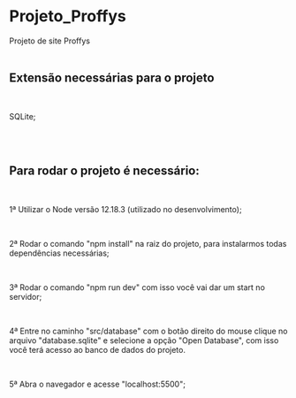 # Projeto_Proffys
Projeto de site Proffys<br><br>

<h2>Extensão necessárias para o projeto</h2><br>
  <p>SQLite;</p><br><br>

<h2>Para rodar o projeto é necessário:</h2><br>
  <p>1ª Utilizar o Node versão 12.18.3 (utilizado no desenvolvimento);</p><br>
  <p>2ª Rodar o comando "npm install" na raiz do projeto, para instalarmos todas dependências necessárias;</p><br>
  <p>3ª Rodar o comando "npm run dev" com isso você vai dar um start no servidor;</p><br>
  <p>4ª Entre no caminho "src/database" com o botão direito do mouse clique no arquivo "database.sqlite" e selecione a opção "Open Database", com isso você terá acesso ao banco de dados do projeto.</p><br>
  <p>5ª Abra o navegador e acesse "localhost:5500";</p><br>
